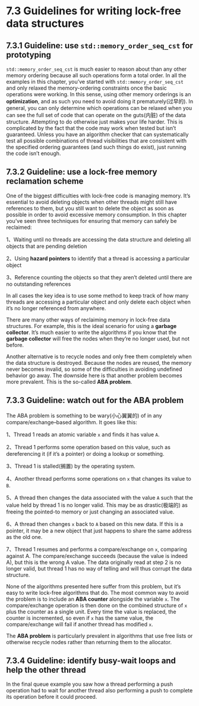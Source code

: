 # 7.3 Guidelines for writing lock-free data structures



## 7.3.1 Guideline: use `std::memory_order_seq_cst` for prototyping

`std::memory_order_seq_cst` is much easier to reason about than any other memory ordering because all such operations form a total order. In all the examples in this chapter, you’ve started with `std::memory_order_seq_cst` and only relaxed the memory-ordering constraints once the basic operations were working. In this sense, using other memory orderings is an **optimization**, and as such you need to avoid doing it prematurely(过早的). In general, you can only determine which operations can be relaxed when you can see the full set of code that can operate on the guts(内脏) of the data structure. Attempting to do otherwise just makes your life harder. This is complicated by the fact that the code may work when tested but isn’t guaranteed. Unless you have an algorithm checker that can systematically test all possible combinations of thread visibilities that are consistent with the specified ordering guarantees (and such things do exist), just running the code isn’t enough.



## 7.3.2 Guideline: use a lock-free memory reclamation scheme

One of the biggest difficulties with lock-free code is managing memory. It’s essential to avoid deleting objects when other threads might still have references to them, but you still want to delete the object as soon as possible in order to avoid excessive memory consumption. In this chapter you’ve seen three techniques for ensuring that memory can safely be reclaimed:

1、Waiting until no threads are accessing the data structure and deleting all objects that are pending deletion

2、Using **hazard pointers** to identify that a thread is accessing a particular object

3、Reference counting the objects so that they aren’t deleted until there are no outstanding references

In all cases the key idea is to use some method to keep track of how many threads are accessing a particular object and only delete each object when it’s no longer referenced from anywhere.

There are many other ways of reclaiming memory in lock-free data structures. For example, this is the ideal scenario for using a **garbage collector**. It’s much easier to write the algorithms if you know that the **garbage collector** will free the nodes when they’re no longer used, but not before.

Another alternative is to recycle nodes and only free them completely when the data structure is destroyed. Because the nodes are reused, the memory never becomes invalid, so some of the difficulties in avoiding undefined behavior go away. The downside here is that another problem becomes more prevalent. This is the so-called **ABA problem**.

## 7.3.3 Guideline: watch out for the ABA problem

The ABA problem is something to be wary(小心翼翼的) of in any compare/exchange–based algorithm. It goes like this:

1、Thread 1 reads an atomic variable `x` and finds it has value `A`.


2、Thread 1 performs some operation based on this value, such as dereferencing it (if it’s a pointer) or doing a lookup or something.

3、Thread 1 is stalled(搁置) by the operating system.

4、Another thread performs some operations on `x` that changes its value to `B`.

5、A thread then changes the data associated with the value `A` such that the value held by thread 1 is no longer valid. This may be as drastic(极端的) as freeing the pointed-to memory or just changing an associated value.

6、A thread then changes `x` back to `A` based on this new data. If this is a pointer, it may be a new object that just happens to share the same address as the old one.

7、Thread 1 resumes and performs a compare/exchange on `x`, comparing against A. The compare/exchange succeeds (because the value is indeed A), but this is the wrong A value. The data originally read at step 2 is no longer valid, but thread 1 has no way of telling and will thus corrupt the data structure.


None of the algorithms presented here suffer from this problem, but it’s easy to write lock-free algorithms that do. The most common way to avoid the problem is to include an **ABA counter** alongside the variable `x`. The compare/exchange operation is then done on the combined structure of `x` plus the counter as a single unit. Every time the value is replaced, the counter is incremented, so even if `x` has the same value, the compare/exchange will fail if another thread has modified `x`.

The **ABA problem** is particularly prevalent in algorithms that use free lists or otherwise recycle nodes rather than returning them to the allocator.

## 7.3.4 Guideline: identify busy-wait loops and help the other thread

In the final queue example you saw how a thread performing a push operation had to wait for another thread also performing a push to complete its operation before it could proceed.